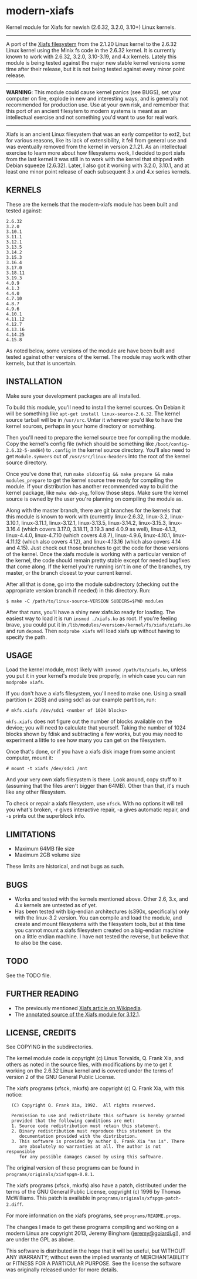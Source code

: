 modern-xiafs
============

Kernel module for Xiafs for newish (2.6.32, 3.2.0, 3.10+) Linux kernels.

-------------------------------------------------------------------------------

A port of the [Xiafs filesystem](https://en.wikipedia.org/wiki/Xiafs) from the 2.1.20 Linux kernel to the 2.6.32 Linux kernel using the Minix fs code in the 2.6.32 kernel. It is currently known to work with 2.6.32, 3.2.0, 3.10-3.19, and 4.x kernels. Lately this module is being tested against the major new stable kernel versions some time after their release, but it is not being tested against every minor point release.

-------------------------------------------------------------------------------

**WARNING**: This module could cause kernel panics (see BUGS), set your computer on fire, explode in new and interesting ways, and is generally not recommended for production use. Use at your own risk, and remember that this port of an ancient filesytem to modern systems is meant as an intellectual exercise and not something you'd want to use for real work.

-------------------------------------------------------------------------------

Xiafs is an ancient Linux filesystem that was an early competitor to ext2, but for various reasons, like its lack of extensibility, it fell from general use and was eventually removed from the kernel in version 2.1.21. As an intellectual exercise to learn more about how filesystems work, I decided to port xiafs from the last kernel it was still in to work with the kernel that shipped with Debian squeeze (2.6.32). Later, I also got it working with 3.2.0, 3.10.1, and at least one minor point release of each subsequent 3.x and 4.x series kernels.

KERNELS
-------
These are the kernels that the modern-xiafs module has been built and tested
against:

```
2.6.32
3.2.0
3.10.1
3.11.1
3.12.1
3.13.5
3.14.2
3.15.3
3.16.4
3.17.0
3.18.11
3.19.3
4.0.9
4.1.3
4.4.0
4.7.10
4.8.7
4.9.6
4.10.1
4.11.12
4.12.7
4.13.16
4.14.25
4.15.8
```

As noted below, some versions of the module are have been built and tested against other versions of the kernel. The module may work with other kernels, but that is uncertain.

INSTALLATION
------------

Make sure your development packages are all installed.

To build this module, you'll need to install the kernel sources. On Debian it will be something like `apt-get install linux-source-2.6.32`. The kernel source tarball will be in `/usr/src`. Untar it wherever you'd like to have the kernel sources, perhaps in your home directory or something.

Then you'll need to prepare the kernel source tree for compiling the module.  Copy the kernel's config file (which should be something like `/boot/config-2.6.32-5-amd64`) to `.config` in the kernel source directory. You'll also need to get `Module.symvers` out of `/usr/src/linux-headers` into the root of the kernel source directory.

Once you've done that, run `make oldconfig && make prepare && make modules_prepare` to get the kernel source tree ready for compiling the module. If your distribution has another recommended way to build the kernel package, like `make deb-pkg`, follow those steps. Make sure the kernel source is owned by the user you're planning on compiling the module as.

Along with the master branch, there are git branches for the kernels that this module is known to work with (currently linux-2.6.32, linux-3.2, linux-3.10.1, linux-3.11.1, linux-3.12.1, linux-3.13.5, linux-3.14.2, linux-3.15.3, linux-3.16.4 (which covers 3.17.0, 3.18.11, 3.19.3 and 4.0.9 as well), linux-4.1.3, linux-4.4.0, linux-4.7.10 (which covers 4.8.7), linux-4.9.6, linux-4.10.1, linux-4.11.12 (which also covers 4.12), and linux-4.13.16 (which also covers 4.14 and 4.15).  Just check out those branches to get the code for those versions of the kernel. Once the xiafs module is working with a particular version of the kernel, the code should remain pretty stable except for needed bugfixes that come along. If the kernel you're running isn't in one of the branches, try master, or the branch closest to your current kernel.

After all that is done, go into the module subdirectory (checking out the appropriate version branch if needed) in this directory. Run:

```
$ make -C /path/to/linux-source-VERSION SUBDIRS=$PWD modules
```

After that runs, you'll have a shiny new xiafs.ko ready for loading. The easiest way to load it is run `insmod ./xiafs.ko` as root. If you're feeling brave, you could put it in `/lib/modules/<version>/kernel/fs/xiafs/xiafs.ko` and run `depmod`. Then `modprobe xiafs` will load xiafs up without having to specify the path.

USAGE
-----

Load the kernel module, most likely with `insmod /path/to/xiafs.ko`, unless you put it in your kernel's module tree properly, in which case you can run `modprobe xiafs`.

If you don't have a xiafs filesystem, you'll need to make one. Using a small partition (< 2GB) and using sdc1 as our example partition, run:

```
# mkfs.xiafs /dev/sdc1 <number of 1024 blocks>
```

`mkfs.xiafs` does not figure out the number of blocks available on the device; you will need to calculate that yourself. Taking the number of 1024 blocks shown by fdisk and subtracting a few works, but you may need to experiment a little to see how many you can get on the filesystem.

Once that's done, or if you have a xiafs disk image from some ancient computer, mount it:

```
# mount -t xiafs /dev/sdc1 /mnt
```

And your very own xiafs filesystem is there. Look around, copy stuff to it (assuming that the files aren't bigger than 64MB). Other than that, it's much like any other filesystem.

To check or repair a xiafs filesystem, use `xfsck`. With no options it will tell you what's broken, -r gives interactive repair, -a gives automatic repair, and -s prints out the superblock info.

LIMITATIONS
-----------

* Maximum 64MB file size
* Maximum 2GB volume size

These limits are historical, and not bugs as such.

BUGS
----

* Works and tested with the kernels mentioned above. Other 2.6, 3.x, and 4.x kernels are untested as of yet.
* Has been tested with big-endian architectures (s390x, specifically) only with the linux-3.2 version. You can compile and load the module, and create and mount filesystems with the filesystem tools, but at this time you cannot mount a xiafs filesystem created on a big-endian machine on a little endian machine. I have not tested the reverse, but believe that to also be the case.

TODO
----

See the TODO file.

FURTHER READING
---------------

* The previously mentioned [Xiafs article on Wikipedia](https://en.wikipedia.org/wiki/Xiafs).
* The [annotated source of the Xiafs module for 3.12.1](http://time.to.pullthepl.ug/annotated-xiafs/).

LICENSE, CREDITS
----------------

See COPYING in the subdirectories. 

The kernel module code is copyright (c) Linus Torvalds, Q. Frank Xia, and others as noted in the source files, with modifications by me to get it working on the 2.6.32 Linux kernel and is covered under the terms of version 2 of the GNU General Public License.

The xiafs programs (xfsck, mkxfs) are copyright (c) Q. Frank Xia, with this notice:

```
  (C) Copyright Q. Frank Xia, 1992.  All rights reserved.                
                                                                         
  Permission to use and redistribute this software is hereby granted     
  provided that the following conditions are met:                        
  1. Source code redistribution must retain this statement.              
  2. Binary redistribution must reproduce this statement in the          
     documentation provided with the distribution.                       
  3. This software is provided by author Q. Frank Xia "as is". There     
     are absolutely no warranties at all. The author is not responsible  
     for any possible damages caused by using this software.             
```

The original version of these programs can be found in `programs/originals/xiafspgm-0.8.1`.

The xiafs programs (xfsck, mkxfs) also have a patch, distributed under the terms of the GNU General Public License, copyright (c) 1996 by Thomas McWilliams. This patch is available in `programs/originals/xfspgm-patch-2.diff`.

For more information on the xiafs programs, see `programs/README.progs`.

The changes I made to get these programs compiling and working on a modern Linux are copyright 2013, Jeremy Bingham (<jeremy@goiardi.gl>), and are under the GPL as above.

This software is distributed in the hope that it will be useful, but WITHOUT ANY WARRANTY; without even the implied warranty of MERCHANTABILITY or FITNESS FOR A PARTICULAR PURPOSE. See the license the software was originally released under for more details.
